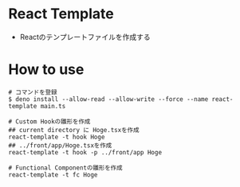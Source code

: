 # React Template
- Reactのテンプレートファイルを作成する

# How to use
 
```shell
# コマンドを登録
$ deno install --allow-read --allow-write --force --name react-template main.ts

# Custom Hookの雛形を作成
## current directory に Hoge.tsxを作成
react-template -t hook Hoge 
## ../front/app/Hoge.tsxを作成
react-template -t hook -p ../front/app Hoge

# Functional Componentの雛形を作成
react-template -t fc Hoge 
```
